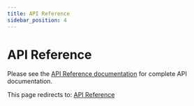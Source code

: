 ```yaml
---
title: API Reference
sidebar_position: 4
---
```


# API Reference

Please see the [API Reference documentation](/docs/04-api-reference/) for complete API documentation.

This page redirects to: [API Reference](/docs/04-api-reference/overview)
